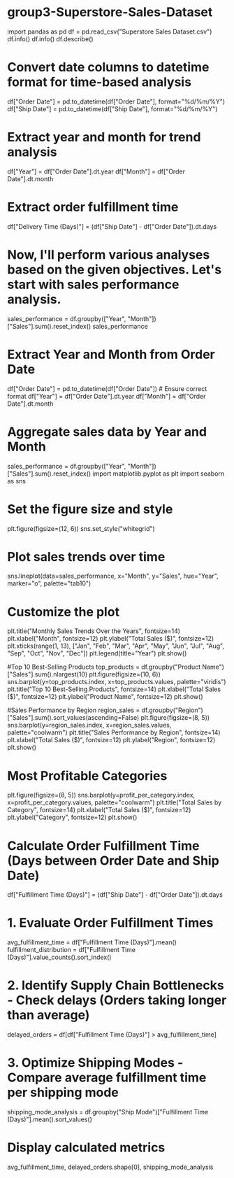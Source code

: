 # group3-Superstore-Sales-Dataset
import pandas as pd
df = pd.read_csv("Superstore Sales Dataset.csv")
df.info()
df.info()
df.describe()
# Convert date columns to datetime format for time-based analysis
df["Order Date"] = pd.to_datetime(df["Order Date"], format="%d/%m/%Y")
df["Ship Date"] = pd.to_datetime(df["Ship Date"], format="%d/%m/%Y")

# Extract year and month for trend analysis
df["Year"] = df["Order Date"].dt.year
df["Month"] = df["Order Date"].dt.month

# Extract order fulfillment time
df["Delivery Time (Days)"] = (df["Ship Date"] - df["Order Date"]).dt.days

# Now, I'll perform various analyses based on the given objectives. Let's start with sales performance analysis.
sales_performance = df.groupby(["Year", "Month"])["Sales"].sum().reset_index()
sales_performance
# Extract Year and Month from Order Date
df["Order Date"] = pd.to_datetime(df["Order Date"])  # Ensure correct format
df["Year"] = df["Order Date"].dt.year
df["Month"] = df["Order Date"].dt.month

# Aggregate sales data by Year and Month
sales_performance = df.groupby(["Year", "Month"])["Sales"].sum().reset_index()
import matplotlib.pyplot as plt
import seaborn as sns

# Set the figure size and style
plt.figure(figsize=(12, 6))
sns.set_style("whitegrid")

# Plot sales trends over time
sns.lineplot(data=sales_performance, x="Month", y="Sales", hue="Year", marker="o", palette="tab10")

# Customize the plot
plt.title("Monthly Sales Trends Over the Years", fontsize=14)
plt.xlabel("Month", fontsize=12)
plt.ylabel("Total Sales ($)", fontsize=12)
plt.xticks(range(1, 13), ["Jan", "Feb", "Mar", "Apr", "May", "Jun", "Jul", "Aug", "Sep", "Oct", "Nov", "Dec"])
plt.legend(title="Year")
plt.show()

#Top 10 Best-Selling Products
top_products = df.groupby("Product Name")["Sales"].sum().nlargest(10)
plt.figure(figsize=(10, 6))
sns.barplot(y=top_products.index, x=top_products.values, palette="viridis")
plt.title("Top 10 Best-Selling Products", fontsize=14)
plt.xlabel("Total Sales ($)", fontsize=12)
plt.ylabel("Product Name", fontsize=12)
plt.show()

#Sales Performance by Region
region_sales = df.groupby("Region")["Sales"].sum().sort_values(ascending=False)
plt.figure(figsize=(8, 5))
sns.barplot(y=region_sales.index, x=region_sales.values, palette="coolwarm")
plt.title("Sales Performance by Region", fontsize=14)
plt.xlabel("Total Sales ($)", fontsize=12)
plt.ylabel("Region", fontsize=12)
plt.show()

#  Most Profitable Categories
plt.figure(figsize=(8, 5))
sns.barplot(y=profit_per_category.index, x=profit_per_category.values, palette="coolwarm")
plt.title("Total Sales by Category", fontsize=14)
plt.xlabel("Total Sales ($)", fontsize=12)
plt.ylabel("Category", fontsize=12)
plt.show()

# Calculate Order Fulfillment Time (Days between Order Date and Ship Date)
df["Fulfillment Time (Days)"] = (df["Ship Date"] - df["Order Date"]).dt.days

# 1. Evaluate Order Fulfillment Times
avg_fulfillment_time = df["Fulfillment Time (Days)"].mean()
fulfillment_distribution = df["Fulfillment Time (Days)"].value_counts().sort_index()

# 2. Identify Supply Chain Bottlenecks - Check delays (Orders taking longer than average)
delayed_orders = df[df["Fulfillment Time (Days)"] > avg_fulfillment_time]

# 3. Optimize Shipping Modes - Compare average fulfillment time per shipping mode
shipping_mode_analysis = df.groupby("Ship Mode")["Fulfillment Time (Days)"].mean().sort_values()

# Display calculated metrics
avg_fulfillment_time, delayed_orders.shape[0], shipping_mode_analysis

